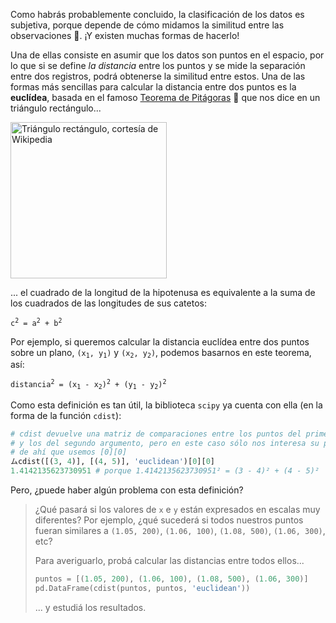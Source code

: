 Como habrás probablemente concluido, la clasificación de los datos es subjetiva, porque depende de cómo midamos la similitud entre las observaciones :straight_ruler:. ¡Y existen muchas formas de hacerlo! 

Una de ellas consiste en asumir que los datos son puntos en el espacio, por lo que si se define _la distancia_ entre los puntos y se mide la separación entre dos registros, podrá obtenerse la similitud entre estos. Una de las formas más sencillas para calcular la distancia entre dos puntos es la **euclídea**, basada en el famoso [Teorema de Pitágoras](https://es.wikipedia.org/wiki/Teorema_de_Pit%C3%A1goras) 📐 que nos dice en un triángulo rectángulo...

<a href="https://commons.wikimedia.org/w/index.php?curid=617373" target="_blank"><img src="https://upload.wikimedia.org/wikipedia/commons/thumb/6/6f/Rtriangle.svg/346px-Rtriangle.svg.png?20190718074431" alt="Triángulo rectángulo, cortesía de Wikipedia" width="250px" height="auto"></a>


... el cuadrado de la longitud de la hipotenusa es equivalente a la suma de los cuadrados de las longitudes de sus catetos:

<pre>
<code>c<sup>2</sup> = a<sup>2</sup> + b<sup>2</sup></code>
</pre>

Por ejemplo, si queremos calcular la distancia euclídea entre dos puntos sobre un plano, <code>(x<sub>1</sub>, y<sub>1</sub>)</code> y <code>(x<sub>2</sub>, y<sub>2</sub>)</code>, podemos basarnos en este teorema, así:

<pre>
<code>distancia<sup>2</sup> = (x<sub>1</sub> - x<sub>2</sub>)<sup>2</sup> + (y<sub>1</sub> - y<sub>2</sub>)<sup>2</sup></code>
</pre>

Como esta definición es tan útil, la biblioteca `scipy` ya cuenta con ella (en la forma de la función `cdist`): 

```python
# cdist devuelve una matriz de comparaciones entre los puntos del primer argumento
# y los del segundo argumento, pero en este caso sólo nos interesa su primer y único valor
# de ahí que usemos [0][0]
ムcdist([(3, 4)], [(4, 5)], 'euclidean')[0][0]
1.4142135623730951 # porque 1.4142135623730951² = (3 - 4)² + (4 - 5)²
```

Pero, ¿puede haber algún problema con esta definición? 

> ¿Qué pasará si los valores de `x` e `y` están expresados en escalas muy diferentes? Por ejemplo, ¿qué sucederá si todos nuestros puntos fueran similares a `(1.05, 200)`, `(1.06, 100)`, `(1.08, 500)`, `(1.06, 300)`, etc?
> 
> Para averiguarlo, probá calcular las distancias entre todos ellos...
>
> ```python
> puntos = [(1.05, 200), (1.06, 100), (1.08, 500), (1.06, 300)]
> pd.DataFrame(cdist(puntos, puntos, 'euclidean'))
> ```
> ... y estudiá los resultados. 



